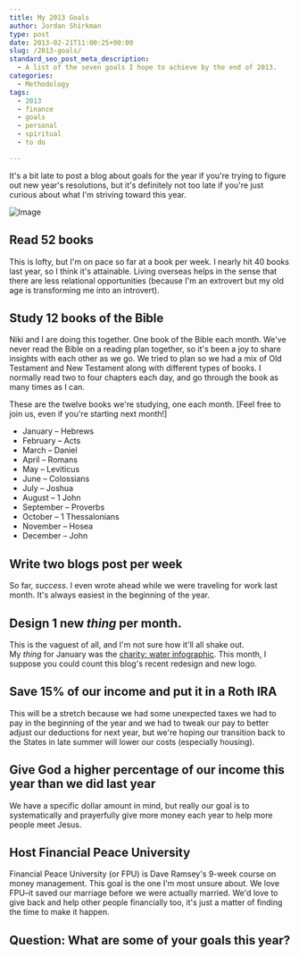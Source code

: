 ```yaml
---
title: My 2013 Goals
author: Jordan Shirkman
type: post
date: 2013-02-21T11:00:25+00:00
slug: /2013-goals/
standard_seo_post_meta_description:
  - A list of the seven goals I hope to achieve by the end of 2013.
categories:
  - Methodology
tags:
  - 2013
  - finance
  - goals
  - personal
  - spiritual
  - to do

---
```

<!--?xml version="1.0" encoding="UTF-8" standalone="no"?-->

It's a bit late to post a blog about goals for the year if you're trying to figure out new year's resolutions, but it's definitely not too late if you're just curious about what I'm striving toward this year.

![Image](/images/2013-goals.jpeg) 

## Read 52 books

This is lofty, but I'm on pace so far at a book per week. I nearly hit 40 books last year, so I think it's attainable. Living overseas helps in the sense that there are less relational opportunities (because I'm an extrovert but my old age is transforming me into an introvert).

## Study 12 books of the Bible

Niki and I are doing this together. One book of the Bible each month. We've never read the Bible on a reading plan together, so it's been a joy to share insights with each other as we go. We tried to plan so we had a mix of Old Testament and New Testament along with different types of books. I normally read two to four chapters each day, and go through the book as many times as I can.

<!--more-->These are the twelve books we're studying, one each month. [Feel free to join us, even if you're starting next month!]

  * <span style="line-height: 13px;">January &#8211; Hebrews</span>
  * February &#8211; Acts
  * March &#8211; Daniel
  * April &#8211; Romans
  * May &#8211; Leviticus
  * June &#8211; Colossians
  * July &#8211; Joshua
  * August &#8211; 1 John
  * September &#8211; Proverbs
  * October &#8211; 1 Thessalonians
  * November &#8211; Hosea
  * December &#8211; John

## Write two blogs post per week

So far, _success_. I even wrote ahead while we were traveling for work last month. It's always easiest in the beginning of the year.

## Design 1 new _thing_ per month.

This is the vaguest of all, and I'm not sure how it'll all shake out. My _thing_ for January was the [charity: water infographic](https://jshirk.com/blog/charity-water-update-infographic/). This month, I suppose you could count this blog's recent redesign and new logo.

## Save 15% of our income and put it in a Roth IRA

This will be a stretch because we had some unexpected taxes we had to pay in the beginning of the year and we had to tweak our pay to better adjust our deductions for next year, but we're hoping our transition back to the States in late summer will lower our costs (especially housing).

## Give God a higher percentage of our income this year than we did last year

We have a specific dollar amount in mind, but really our goal is to systematically and prayerfully give more money each year to help more people meet Jesus.

## Host Financial Peace University

Financial Peace University (or FPU) is Dave Ramsey's 9-week course on money management. This goal is the one I'm most unsure about. We love FPU&#8211;it saved our marriage before we were actually married. We'd love to give back and help other people financially too, it's just a matter of finding the time to make it happen.

## Question: What are some of your goals this year?
